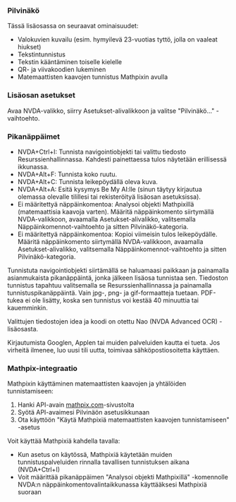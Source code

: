 ### Pilvinäkö

Tässä lisäosassa on seuraavat ominaisuudet:
* Valokuvien kuvailu (esim. hymyilevä 23-vuotias tyttö, jolla on vaaleat hiukset)
* Tekstintunnistus
* Tekstin kääntäminen toiselle kielelle
* QR- ja viivakoodien lukeminen
* Matemaattisten kaavojen tunnistus Mathpixin avulla

### Lisäosan asetukset
Avaa NVDA-valikko, siirry Asetukset-alivalikkoon ja valitse "Pilvinäkö..." -vaihtoehto.

### Pikanäppäimet
* NVDA+Ctrl+I: Tunnista navigointiobjekti tai valittu tiedosto Resurssienhallinnassa. Kahdesti painettaessa tulos näytetään erillisessä ikkunassa.
* NVDA+Alt+F: Tunnista koko ruutu.
* NVDA+Alt+C: Tunnista leikepöydällä oleva kuva.
* NVDA+Alt+A: Esitä kysymys Be My AI:lle (sinun täytyy kirjautua olemassa olevalle tilillesi tai rekisteröityä lisäosan asetuksissa).
* Ei määritettyä näppäinkomentoa: Analysoi objekti Mathpixillä (matemaattisia kaavoja varten). Määritä näppäinkomento siirtymällä NVDA-valikkoon, avaamalla Asetukset-alivalikko, valitsemalla Näppäinkomennot-vaihtoehto ja sitten Pilvinäkö-kategoria.
* Ei määritettyä näppäinkomentoa: Kopioi viimeisin tulos leikepöydälle. Määritä näppäinkomento siirtymällä NVDA-valikkoon, avaamalla Asetukset-alivalikko, valitsemalla Näppäinkomennot-vaihtoehto ja sitten Pilvinäkö-kategoria.

Tunnistuta navigointiobjekti siirtämällä se haluamaasi paikkaan ja painamalla asianmukaista pikanäppäintä, jonka jälkeen lisäosa tunnistaa sen.
Tiedoston tunnistus tapahtuu valitsemalla se Resurssienhallinnassa ja painamalla tunnistuspikanäppäintä.
Vain jpg-, png- ja gif-formaatteja tuetaan.
PDF-tukea ei ole lisätty, koska sen tunnistus voi kestää 40 minuuttia tai kauemminkin.

Valittujen tiedostojen idea ja koodi on otettu Nao (NVDA Advanced OCR) -lisäosasta.

Kirjautumista Googlen, Applen tai muiden palveluiden kautta ei tueta. Jos virheitä ilmenee, luo uusi tili uutta, toimivaa sähköpostiosoitetta käyttäen.

### Mathpix-integraatio

Mathpixin käyttäminen matemaattisten kaavojen ja yhtälöiden tunnistamiseen:

1. Hanki API-avain [mathpix.com](https://mathpix.com)-sivustolta
2. Syötä API-avaimesi Pilvinäön asetusikkunaan
3. Ota käyttöön "Käytä Mathpixiä matemaattisten kaavojen tunnistamiseen" -asetus

Voit käyttää Mathpixiä kahdella tavalla:
* Kun asetus on käytössä, Mathpixiä käytetään muiden tunnistuspalveluiden rinnalla tavallisen tunnistuksen aikana (NVDA+Ctrl+I)
* Voit määrittää pikanäppäimen "Analysoi objekti Mathpixillä" -komennolle NVDA:n näppäinkomentovalintaikkunassa käyttääksesi Mathpixiä suoraan
